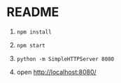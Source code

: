 # README

1. `npm install`

2. `npm start`

3. `python -m SimpleHTTPServer 8080`

4. open [http://localhost:8080/](http://localhost:8080/)
